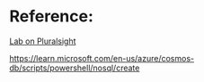 # Reference:

[Lab on Pluralsight](https://app.pluralsight.com/labs/play/94785023-234c-40ae-8062-97ced2b07e3f/toc)

https://learn.microsoft.com/en-us/azure/cosmos-db/scripts/powershell/nosql/create

